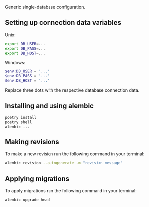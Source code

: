 Generic single-database configuration.

## Setting up connection data variables

Unix:
``` bash
export DB_USER=... 
export DB_PASS=...
export DB_HOST=...
```

Windows:
``` powershell
$env:DB_USER = '...'
$env:DB_PASS = '...'
$env:DB_HOST = '...' 
```

Replace three dots with the respective database connection data.

## Installing and using alembic

``` bash
poetry install
poetry shell
alembic ...
```

## Making revisions

To make a new revision run the following command in your terminal:
``` bash
alembic revision --autogenerate -m "revision message"
```

## Applying migrations

To apply migrations run the following command in your terminal:
``` bash
alembic upgrade head
```

